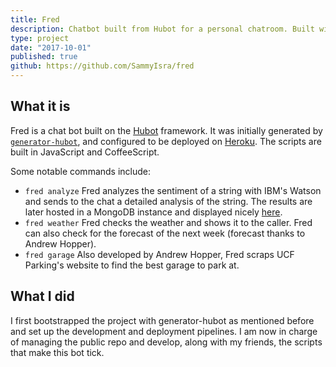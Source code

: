 ```yaml
---
title: Fred
description: Chatbot built from Hubot for a personal chatroom. Built with JavaScript. 
type: project
date: "2017-10-01"
published: true
github: https://github.com/SammyIsra/fred
---
```


## What it is 

Fred is a chat bot built on the [Hubot](http://hubot.github.com) framework. It was initially generated by [`generator-hubot`](https://github.com/github/generator-hubot), and configured to be deployed on [Heroku](http://www.heroku.com). The scripts are built in JavaScript and CoffeeScript. 

Some notable commands include:

- `fred analyze` Fred analyzes the sentiment of a string with IBM's Watson and sends to the chat a detailed analysis of the string. The results are later hosted in a MongoDB instance and displayed nicely [here](http://fredanalyze.surge.sh/).
- `fred weather` Fred checks the weather and shows it to the caller. Fred can also check for the forecast of the next week (forecast thanks to Andrew Hopper).
- `fred garage` Also developed by Andrew Hopper, Fred scraps UCF Parking's website to find the best garage to park at.

## What I did

I first bootstrapped the project with generator-hubot as mentioned before and set up the development and deployment pipelines. I am now in charge of managing the public repo and develop, along with my friends, the scripts that make this bot tick. 